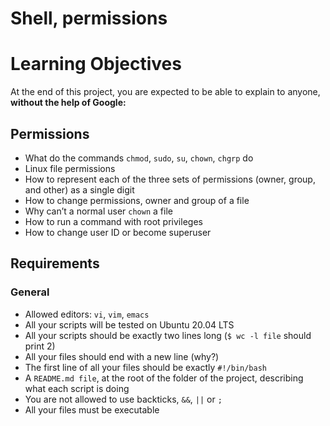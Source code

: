 # **Shell, permissions**


# **Learning Objectives**

At the end of this project, you are expected to be able to explain to anyone, **without the help of Google:**

## **Permissions**
* What do the commands `chmod`, `sudo`, `su`, `chown`, `chgrp` do
* Linux file permissions
* How to represent each of the three sets of permissions (owner, group, and other) as a single digit
* How to change permissions, owner and group of a file
* Why can’t a normal user `chown` a file
* How to run a command with root privileges
* How to change user ID or become superuser

## **Requirements**

### **General**
* Allowed editors: `vi`, `vim`, `emacs`
* All your scripts will be tested on Ubuntu 20.04 LTS
* All your scripts should be exactly two lines long (`$ wc -l file` should print 2)
* All your files should end with a new line (why?)
* The first line of all your files should be exactly `#!/bin/bash`
* A `README.md file`, at the root of the folder of the project, describing what each script is doing
* You are not allowed to use backticks, `&&`, `||` or `;`
* All your files must be executable
